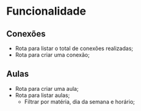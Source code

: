# Funcionalidade

## Conexões

- Rota para listar o total de conexões realizadas;
- Rota para criar uma conexão;

## Aulas

- Rota para criar uma aula;
- Rota para listar aulas;
    - Filtrar por matéria, dia da semana e horário;